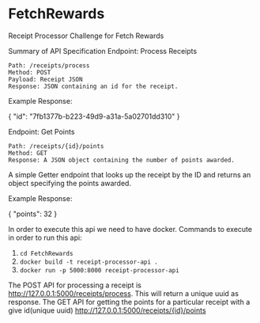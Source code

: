 # FetchRewards
Receipt Processor Challenge for Fetch Rewards


Summary of API Specification
Endpoint: Process Receipts

    Path: /receipts/process
    Method: POST
    Payload: Receipt JSON
    Response: JSON containing an id for the receipt.

Example Response:

{ "id": "7fb1377b-b223-49d9-a31a-5a02701dd310" }

Endpoint: Get Points

    Path: /receipts/{id}/points
    Method: GET
    Response: A JSON object containing the number of points awarded.

A simple Getter endpoint that looks up the receipt by the ID and returns an object specifying the points awarded.

Example Response:

{ "points": 32 }

In order to execute this api we need to have docker.
Commands to execute in order to run this api:

1. ``` cd FetchRewards ```
2. ```docker build -t receipt-processor-api .```
3. ```docker run -p 5000:8000 receipt-processor-api ```

The POST API for processing a receipt is http://127.0.0.1:5000/receipts/process. This will return a unique uuid as response.
The GET API for getting the points for a particular receipt with a give id(unique uuid) http://127.0.0.1:5000/receipts/{id}/points

